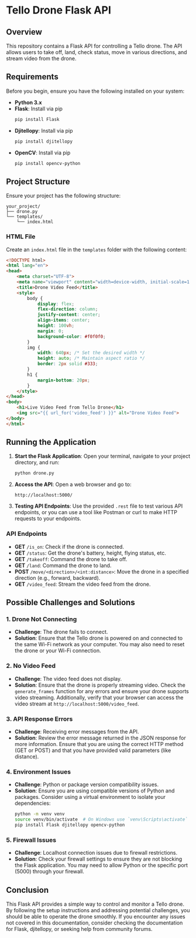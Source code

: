 # Tello Drone Flask API

## Overview

This repository contains a Flask API for controlling a Tello drone. The API allows users to take off, land, check status, 
move in various directions, and stream video from the drone.

## Requirements

Before you begin, ensure you have the following installed on your system:

- **Python 3.x**
- **Flask**: Install via pip
    ```bash
    pip install Flask
    ```
- **Djitellopy**: Install via pip
    ```bash
    pip install djitellopy
    ```
- **OpenCV**: Install via pip
    ```bash
    pip install opencv-python
    ```

## Project Structure

Ensure your project has the following structure:

```
your_project/
├── drone.py
└── templates/
    └── index.html
```

### HTML File

Create an `index.html` file in the `templates` folder with the following content:

```html
<!DOCTYPE html>
<html lang="en">
<head>
    <meta charset="UTF-8">
    <meta name="viewport" content="width=device-width, initial-scale=1.0">
    <title>Drone Video Feed</title>
    <style>
        body {
            display: flex;
            flex-direction: column;
            justify-content: center;
            align-items: center;
            height: 100vh;
            margin: 0;
            background-color: #f0f0f0;
        }
        img {
            width: 640px; /* Set the desired width */
            height: auto; /* Maintain aspect ratio */
            border: 2px solid #333;
        }
        h1 {
            margin-bottom: 20px;
        }
    </style>
</head>
<body>
    <h1>Live Video Feed from Tello Drone</h1>
    <img src="{{ url_for('video_feed') }}" alt="Drone Video Feed">
</body>
</html>
```

## Running the Application

1. **Start the Flask Application**:
   Open your terminal, navigate to your project directory, and run:
   ```bash
   python drone.py
   ```

2. **Access the API**:
   Open a web browser and go to:
   ```
   http://localhost:5000/
   ```

3. **Testing API Endpoints**:
   Use the provided `.rest` file to test various API endpoints, or you can use a tool like Postman or curl to make HTTP requests to your endpoints.

### API Endpoints

- **GET** `/is_on`: Check if the drone is connected.
- **GET** `/status`: Get the drone's battery, height, flying status, etc.
- **GET** `/takeoff`: Command the drone to take off.
- **GET** `/land`: Command the drone to land.
- **POST** `/move/<direction>/<int:distance>`: Move the drone in a specified direction (e.g., forward, backward).
- **GET** `/video_feed`: Stream the video feed from the drone.

## Possible Challenges and Solutions

### 1. Drone Not Connecting
- **Challenge**: The drone fails to connect.
- **Solution**: Ensure that the Tello drone is powered on and connected to the same Wi-Fi network as your computer. You may also need to reset the drone or your Wi-Fi connection.

### 2. No Video Feed
- **Challenge**: The video feed does not display.
- **Solution**: Ensure that the drone is properly streaming video. Check the `generate_frames` function for any errors and ensure your drone supports video streaming. Additionally, verify that your browser can access the video stream at `http://localhost:5000/video_feed`.

### 3. API Response Errors
- **Challenge**: Receiving error messages from the API.
- **Solution**: Review the error message returned in the JSON response for more information. Ensure that you are using the correct HTTP method (GET or POST) and that you have provided valid parameters (like distance).

### 4. Environment Issues
- **Challenge**: Python or package version compatibility issues.
- **Solution**: Ensure you are using compatible versions of Python and packages. Consider using a virtual environment to isolate your dependencies:
  ```bash
  python -m venv venv
  source venv/bin/activate  # On Windows use `venv\Scripts\activate`
  pip install Flask djitellopy opencv-python
  ```

### 5. Firewall Issues
- **Challenge**: Localhost connection issues due to firewall restrictions.
- **Solution**: Check your firewall settings to ensure they are not blocking the Flask application. You may need to allow Python or the specific port (5000) through your firewall.

## Conclusion

This Flask API provides a simple way to control and monitor a Tello drone. By following the setup instructions and addressing potential challenges, you should be able to operate the drone smoothly. If you encounter any issues not covered in this documentation, consider checking the documentation for Flask, djitellopy, or seeking help from community forums.